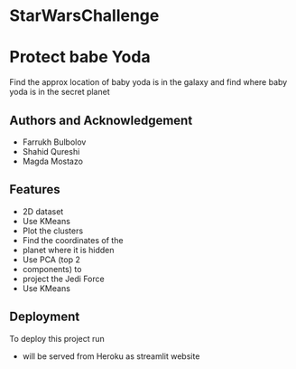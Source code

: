 # StarWarsChallenge

# Protect babe Yoda

Find the approx location of baby yoda is in the galaxy and find where baby yoda is in the secret planet




  
## Authors and Acknowledgement

- Farrukh Bulbolov
- Shahid Qureshi
- Magda Mostazo

  
## Features

- 2D dataset
- Use KMeans
- Plot the clusters
- Find the coordinates of the
- planet where it is hidden
- Use PCA (top 2
- components) to
- project the Jedi Force
- Use KMeans
  
## Deployment

To deploy this project run

- will be served from Heroku as streamlit website
